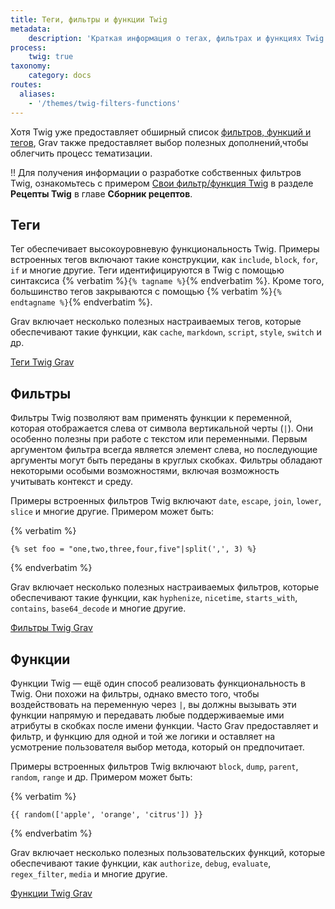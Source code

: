 ```yaml
---
title: Теги, фильтры и функции Twig
metadata:
    description: 'Краткая информация о тегах, фильтрах и функциях Twig в Grav CMS.'
process:
    twig: true
taxonomy:
    category: docs
routes:
  aliases:
    - '/themes/twig-filters-functions'
---
```


Хотя Twig уже предоставляет обширный список [фильтров, функций и тегов](https://twig.sensiolabs.org/documentation), Grav также предоставляет выбор полезных дополнений,чтобы облегчить процесс тематизации.

!! Для получения информации о разработке собственных фильтров Twig, ознакомьтесь с примером [Свои фильтр/функция Twig](/cookbook/twig-recipes/#polzovatelskiy-filtr-funkciya-twig) в разделе **Рецепты Twig** в главе **Сборник рецептов**.

## Теги

Тег обеспечивает высокоуровневую функциональность Twig. Примеры встроенных тегов включают такие конструкции, как `include`, `block`, `for`, `if` и многие другие. Теги идентифицируются в Twig с помощью синтаксиса {% verbatim %}`{% tagname %}`{% endverbatim %}. Кроме того, большинство тегов закрываются с помощью {% verbatim %}`{% endtagname %}`{% endverbatim %}.

Grav включает несколько полезных настраиваемых тегов, которые обеспечивают такие функции, как `cache`, `markdown`, `script`, `style`, `switch` и др.

[Теги Twig Grav <i class="fa fa-arrow-right"></i>](tags?classes=button,button-primary)

## Фильтры

Фильтры Twig позволяют вам применять функции к переменной, которая отображается слева от символа вертикальной черты (`|`). Они особенно полезны при работе с текстом или переменными. Первым аргументом фильтра всегда является элемент слева, но последующие аргументы могут быть переданы в круглых скобках. Фильтры обладают некоторыми особыми возможностями, включая возможность учитывать контекст и среду.

Примеры встроенных фильтров Twig включают `date`, `escape`, `join`, `lower`, `slice` и многие другие. Примером может быть:

{% verbatim %}
```twig
{% set foo = "one,two,three,four,five"|split(',', 3) %}
```
{% endverbatim %}

Grav включает несколько полезных настраиваемых фильтров, которые обеспечивают такие функции, как `hyphenize`, `nicetime`, `starts_with`, `contains`, `base64_decode` и многие другие.

[Фильтры Twig Grav <i class="fa fa-arrow-right"></i>](filters?classes=button,button-primary)

## Функции

Функции Twig — ещё один способ реализовать функциональность в Twig. Они похожи на фильтры, однако вместо того, чтобы воздействовать на переменную через `|`, вы должны вызывать эти функции напрямую и передавать любые поддерживаемые ими атрибуты в скобках после имени функции. Часто Grav предоставляет и фильтр, и функцию для одной и той же логики и оставляет на усмотрение пользователя выбор метода, который он предпочитает.

Примеры встроенных фильтров Twig включают `block`, `dump`, `parent`, `random`, `range` и др. Примером может быть:

{% verbatim %}
```twig
{{ random(['apple', 'orange', 'citrus']) }}
```
{% endverbatim %}

Grav включает несколько полезных пользовательских функций, которые обеспечивают такие функции, как `authorize`, `debug`, `evaluate`, `regex_filter`, `media` и многие другие.

[Функции Twig Grav <i class="fa fa-arrow-right"></i>](functions?classes=button,button-primary)